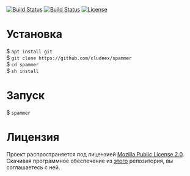[![Build Status](https://img.shields.io/github/forks/cludeex/spammer.svg)](https://github.com/cludeex/spammer)
[![Build Status](https://img.shields.io/github/stars/cludeex/spammer.svg)](https://github.com/cludeex/spammer)
[![License](https://img.shields.io/github/license/cludeex/spammer.svg)](https://github.com/cludeex/spammer)
# Установка
$ `apt install git`<br>
$ `git clone https://github.com/cludeex/spammer`<br>
$ `cd spammer`<br>
$ `sh install`<br>
# Запуск
$ `spammer`<br>
# Лицензия
Проект распространяется под лицензией [Mozilla Public License 2.0](https://github.com/cludeex/spammer/blob/master/LICENSE). Скачивая программное обеспечение из [этого](https://github.com/cludeex/spammer) репозитория, вы соглашаетесь с ней.
